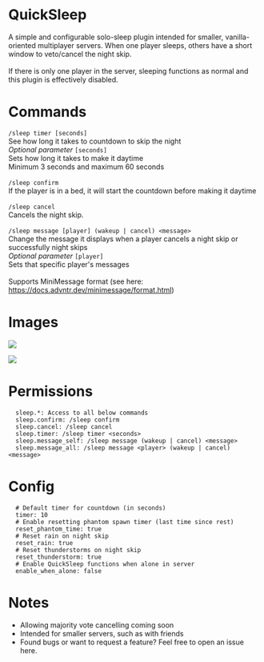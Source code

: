 # QuickSleep
A simple and configurable solo-sleep plugin intended for smaller, vanilla-oriented multiplayer servers. When one player sleeps, others have a short window to veto/cancel the night skip.\
\
If there is only one player in the server, sleeping functions as normal and this plugin is effectively disabled.
# Commands

`/sleep timer [seconds]`\
See how long it takes to countdown to skip the night\
*Optional parameter* `[seconds]`\
Sets how long it takes to make it daytime\
Minimum 3 seconds and maximum 60 seconds\
\
`/sleep confirm`\
If the player is in a bed, it will start the countdown before making it daytime\
\
`/sleep cancel`\
Cancels the night skip.\
\
`/sleep message [player] (wakeup | cancel) <message>`\
Change the message it displays when a player cancels a night skip or successfully night skips\
*Optional parameter* `[player]`\
Sets that specific player's messages\
\
Supports MiniMessage format (see here: https://docs.advntr.dev/minimessage/format.html)

# Images

![](https://cdn.discordapp.com/attachments/755355604192591972/1368377410289930391/image.png?ex=68180045&is=6816aec5&hm=622d89b2f462b73728e0b540dba92fe2a191ec75f749adb3a577685194322f45&)

![](https://media.discordapp.net/attachments/755355604192591972/1368377675743494194/image.png?ex=68180085&is=6816af05&hm=d2c216594f3c1df72cf50af4ba2732a5149e8f522265ed8f506911d4d216c673&=&format=webp&quality=lossless)


# Permissions

```
  sleep.*: Access to all below commands
  sleep.confirm: /sleep confirm
  sleep.cancel: /sleep cancel
  sleep.timer: /sleep timer <seconds>
  sleep.message_self: /sleep message (wakeup | cancel) <message>
  sleep.message_all: /sleep message <player> (wakeup | cancel) <message>
```

# Config

```
  # Default timer for countdown (in seconds)
  timer: 10
  # Enable resetting phantom spawn timer (last time since rest)
  reset_phantom_time: true
  # Reset rain on night skip
  reset_rain: true
  # Reset thunderstorms on night skip
  reset_thunderstorm: true
  # Enable QuickSleep functions when alone in server
  enable_when_alone: false
```

# Notes
* Allowing majority vote cancelling coming soon
* Intended for smaller servers, such as with friends
* Found bugs or want to request a feature? Feel free to open an issue here.

